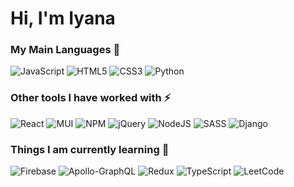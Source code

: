 <!-- ### Hi there 👋
 -->
<!--
**yayakix/yayakix** is a ✨ _special_ ✨ repository because its `README.md` (this file) appears on your GitHub profile.

Here are some ideas to get you started:

- 🔭 I’m currently working on ...
- 🌱 I’m currently learning ...
- 👯 I’m looking to collaborate on ...
- 🤔 I’m looking for help with ...
- 💬 Ask me about ...
- 📫 How to reach me: ...
- 😄 Pronouns: ...
- ⚡ Fun fact: ...
-->
# Hi, I'm Iyana

### My Main Languages 🌱

![JavaScript](https://img.shields.io/badge/javascript-%23323330.svg?style=for-the-badge&logo=javascript&logoColor=%23F7DF1E)
![HTML5](https://img.shields.io/badge/html5-%23E34F26.svg?style=for-the-badge&logo=html5&logoColor=white)
 ![CSS3](https://img.shields.io/badge/css3-%231572B6.svg?style=for-the-badge&logo=css3&logoColor=white)
 ![Python](https://img.shields.io/badge/python-3670A0?style=for-the-badge&logo=python&logoColor=ffdd54)

 
 ### Other tools I have worked with ⚡
  ![React](https://img.shields.io/badge/react-%2320232a.svg?style=for-the-badge&logo=react&logoColor=%2361DAFB)
![MUI](https://img.shields.io/badge/MUI-%230081CB.svg?style=for-the-badge&logo=mui&logoColor=white)	
 ![NPM](https://img.shields.io/badge/NPM-%23000000.svg?style=for-the-badge&logo=npm&logoColor=white)
 ![jQuery](https://img.shields.io/badge/jquery-%230769AD.svg?style=for-the-badge&logo=jquery&logoColor=white)
 ![NodeJS](https://img.shields.io/badge/node.js-6DA55F?style=for-the-badge&logo=node.js&logoColor=white)
 ![SASS](https://img.shields.io/badge/SASS-hotpink.svg?style=for-the-badge&logo=SASS&logoColor=white)
 ![Django](https://img.shields.io/badge/django-%23092E20.svg?style=for-the-badge&logo=django&logoColor=white)


### Things I am currently learning 🤔
![Firebase](https://img.shields.io/badge/Firebase-039BE5?style=for-the-badge&logo=Firebase&logoColor=white)
![Apollo-GraphQL](https://img.shields.io/badge/-ApolloGraphQL-311C87?style=for-the-badge&logo=apollo-graphql)
![Redux](https://img.shields.io/badge/redux-%23593d88.svg?style=for-the-badge&logo=redux&logoColor=white)
![TypeScript](https://img.shields.io/badge/typescript-%23007ACC.svg?style=for-the-badge&logo=typescript&logoColor=white)
![LeetCode](https://img.shields.io/badge/LeetCode-000000?style=for-the-badge&logo=LeetCode&logoColor=#d16c06)



<!-- img goes here -->


